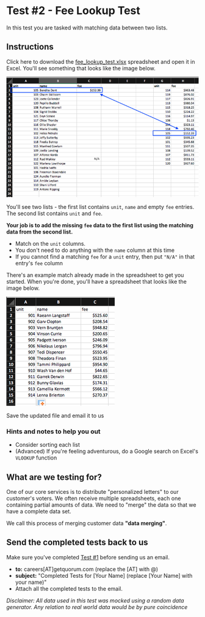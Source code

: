 # Test #2 - Fee Lookup Test

In this test you are tasked with matching data between two lists.

## Instructions

Click here to download the [fee_lookup_test.xlsx](fee_lookup_test.xlsx?raw=true) spreadsheet and open it in Excel. You'll see something that looks like the image below.

![](test.png)

You'll see two lists - the first list contains `unit`, `name` and empty `fee` entries. The second list contains `unit` and `fee`.

**Your job is to add the missing `fee` data to the first list using the matching data from the second list.**

- Match on the `unit` columns.
- You don't need to do anything with the `name` column at this time
- If you cannot find a matching `fee` for a `unit` entry, then put `"N/A"` in that entry's `fee` column

There's an example match already made in the spreadsheet to get you started. When you're done, you'll have a spreadsheet that looks like the image below.

![](results.png)

Save the updated file and email it to us

### Hints and notes to help you out

- Consider sorting each list
- (Advanced) If you're feeling adventurous, do a Google search on Excel's `VLOOKUP` function

## What are we testing for?

One of our core services is to distribute "personalized letters" to our customer's voters. We often receive multiple spreadsheets, each one containing partial amounts of data. We need to "merge" the data so that we have a complete data set.

We call this process of merging customer data **"data merging"**.

## Send the completed tests back to us

Make sure you've completed [Test #1](../1_address_format) before sending us an email.

- **to:** careers[AT]getquorum.com (replace the [AT] with @)
- **subject:** "Completed Tests for [Your Name] (replace [Your Name] with your name)"
- Attach all the completed tests to the email.

_Disclaimer: All data used in this test was mocked using a random data generator. Any relation to real world data would be by pure coincidence_
